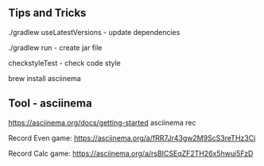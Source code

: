 ## Tips and Tricks

./gradlew useLatestVersions - update dependencies

./gradlew run  - create jar file

checkstyleTest - check code style

brew install asciinema

## Tool - asciinema
https://asciinema.org/docs/getting-started
asciinema rec

Record Even game: https://asciinema.org/a/fRR7Jr43gw2M9ScS3reTHz3Ci

Record Calc game: https://asciinema.org/a/rsBICSEqZF2TH26x5hwui5FzD